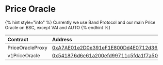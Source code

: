 # Price Oracle

{% hint style="info" %}
Currently we use Band Protocol and our main Price Oracle on BSC, except VAI and AUTO
{% endhint %}

| Contract | Address |
| :--- | :--- |
| PriceOracleProxy | [0xA7AE01e2D0e391eF1E800Dd4E0712d36228a1c7d](https://bscscan.com/address/0xA7AE01e2D0e391eF1E800Dd4E0712d36228a1c7d) |
| v1PriceOracle | [0x541876d6e61a200efd99711c5fda1f7a50d14847](https://bscscan.com/address/0x541876d6e61a200efd99711c5fda1f7a50d14847)  |



